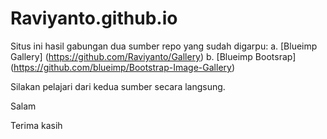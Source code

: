 # Raviyanto.github.io
Situs ini hasil gabungan dua sumber repo yang sudah digarpu:
 a. [Blueimp Gallery] (https://github.com/Raviyanto/Gallery)
 b. [Blueimp Bootsrap] (https://github.com/blueimp/Bootstrap-Image-Gallery)

Silakan pelajari dari kedua sumber secara langsung.

Salam

Terima kasih
